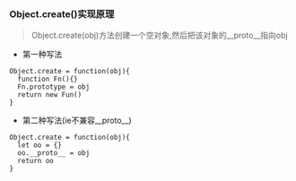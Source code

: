 ### Object.create()实现原理
> Object.create(obj)方法创建一个空对象,然后把该对象的__proto__指向obj 

+ 第一种写法
```
Object.create = function(obj){
  function Fn(){}
  Fn.prototype = obj
  return new Fun()
}
```

+ 第二种写法(ie不兼容__proto__)

```
Object.create = function(obj){
  let oo = {}
  oo.__proto__ = obj
  return oo
}
```
